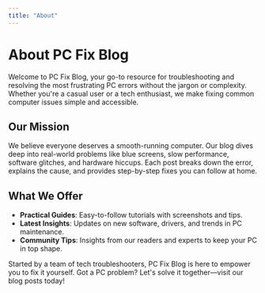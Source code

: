 ```yaml
---
title: "About"
---
```


# About PC Fix Blog

Welcome to PC Fix Blog, your go-to resource for troubleshooting and resolving the most frustrating PC errors without the jargon or complexity. Whether you're a casual user or a tech enthusiast, we make fixing common computer issues simple and accessible.

## Our Mission
We believe everyone deserves a smooth-running computer. Our blog dives deep into real-world problems like blue screens, slow performance, software glitches, and hardware hiccups. Each post breaks down the error, explains the cause, and provides step-by-step fixes you can follow at home.

## What We Offer
- **Practical Guides**: Easy-to-follow tutorials with screenshots and tips.
- **Latest Insights**: Updates on new software, drivers, and trends in PC maintenance.
- **Community Tips**: Insights from our readers and experts to keep your PC in top shape.

Started by a team of tech troubleshooters, PC Fix Blog is here to empower you to fix it yourself. Got a PC problem? Let's solve it together—visit our blog posts today!